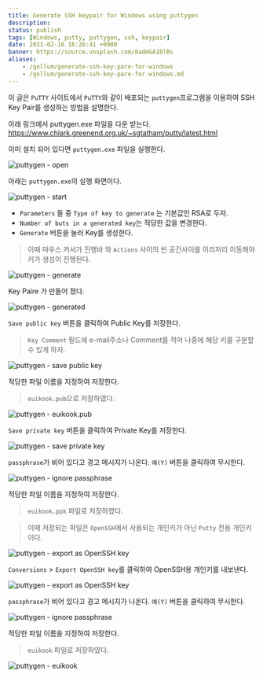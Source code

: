 ```yaml
---
title: Generate SSH keypair for Windows using puttygen
description: 
status: publish
tags: [Windows, putty, puttygen, ssh, keypair]
date: 2021-02-16 16:26:41 +0900
banner: https://source.unsplash.com/8admGA18lBs
aliases:
    - /gollum/generate-ssh-key-pare-for-windows
    - /gollum/generate-ssh-key-pare-for-windows.md
---
```


이 글은 `PuTTY` 사이트에서 `PuTTY`와 같이 배포되는 `puttygen`프로그램을 이용하여 SSH Key Pair를 생성하는 방법을 설명한다. 


아래 링크에서 puttygen.exe 파일을 다운 받는다.
https://www.chiark.greenend.org.uk/~sgtatham/putty/latest.html


이미 설치 되어 있다면 `puttygen.exe` 파일을 실행한다.

![puttygen - open](/images/puttygen/puttygen-001.png)


아래는 `puttygen.exe`의  실행 화면이다.

![puttygen - start](/images/puttygen/puttygen-002.png)


* `Parameters` 들 중 `Type of key to generate` 는 기본값인 RSA로 두자.
* `Number of buts in a generated key`는 적당한 값을 변경한다. 
* `Generate` 버튼을 눌러 Key를 생성한다.
> 이때 마우스 커서가 진행바 와 `Actions` 사이의 빈 공간사이를 이리저리 이동해야 키가 생성이 진행된다. 

![puttygen - generate](/images/puttygen/puttygen-003.png)

Key Paire 가 만들어 졌다. 

![puttygen - generated](/images/puttygen/puttygen-004.png)


`Save public key` 버튼을 클릭하여 Public Key를 저장한다.

> `Key Comment` 필드에 e-mail주소나 Comment를 적어 나중에 해당 키를 구분할 수 있게 하자.

![puttygen - save public key](/images/puttygen/puttygen-005.png)

적당한 파일 이름을 지정하여 저장한다. 
> `euikook.pub`으로 저장하였다.

![puttygen - euikook.pub](/images/puttygen/puttygen-006.png)

`Save private key` 버튼을 클릭하여 Private Key를 저장한다.

![puttygen - save private key](/images/puttygen/puttygen-007.png)

`passphrase`가 비어 있다고 경고 메시지가 나온다.  `예(Y)` 버튼을 클릭하여 무시한다. 

![puttygen - ignore passphrase](/images/puttygen/puttygen-008.png)

적당한 파일 이름을 지정하여 저장한다. 
> `euikook.ppk` 파일로 저장하였다. 

> 이때 저장되는 파일은 `OpenSSH`에서 사용되는 개인키가 아닌 `Putty` 전용 개인키 이다. 

![puttygen - export as OpenSSH key](/images/puttygen/puttygen-011.png)

`Conversions` > `Export OpenSSH key`를 클릭하여 OpenSSH용 개인키를 내보낸다.

![puttygen - export as OpenSSH key](/images/puttygen/puttygen-009.png)

`passphrase`가 비어 있다고 경고 메시지가 나온다.  `예(Y)` 버튼을 클릭하여 무시한다. 

![puttygen - ignore passphrase](/images/puttygen/puttygen-008.png)

적당한 파일 이름을 지정하여 저장한다. 
> `euikook` 파일로 저장하였다. 

![puttygen - euikook](/images/puttygen/puttygen-010.png) 